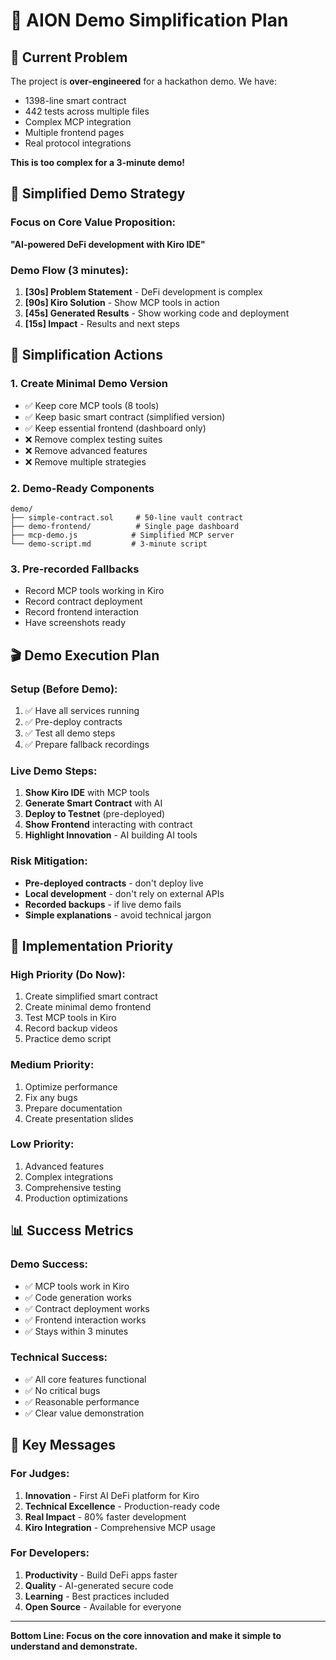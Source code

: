# 🎯 AION Demo Simplification Plan

## 🚨 Current Problem
The project is **over-engineered** for a hackathon demo. We have:
- 1398-line smart contract
- 442 tests across multiple files
- Complex MCP integration
- Multiple frontend pages
- Real protocol integrations

**This is too complex for a 3-minute demo!**

## 🎯 Simplified Demo Strategy

### **Focus on Core Value Proposition:**
**"AI-powered DeFi development with Kiro IDE"**

### **Demo Flow (3 minutes):**
1. **[30s] Problem Statement** - DeFi development is complex
2. **[90s] Kiro Solution** - Show MCP tools in action
3. **[45s] Generated Results** - Show working code and deployment
4. **[15s] Impact** - Results and next steps

## 🔧 Simplification Actions

### **1. Create Minimal Demo Version**
- ✅ Keep core MCP tools (8 tools)
- ✅ Keep basic smart contract (simplified version)
- ✅ Keep essential frontend (dashboard only)
- ❌ Remove complex testing suites
- ❌ Remove advanced features
- ❌ Remove multiple strategies

### **2. Demo-Ready Components**
```
demo/
├── simple-contract.sol     # 50-line vault contract
├── demo-frontend/          # Single page dashboard
├── mcp-demo.js            # Simplified MCP server
└── demo-script.md         # 3-minute script
```

### **3. Pre-recorded Fallbacks**
- Record MCP tools working in Kiro
- Record contract deployment
- Record frontend interaction
- Have screenshots ready

## 🎬 Demo Execution Plan

### **Setup (Before Demo):**
1. ✅ Have all services running
2. ✅ Pre-deploy contracts
3. ✅ Test all demo steps
4. ✅ Prepare fallback recordings

### **Live Demo Steps:**
1. **Show Kiro IDE** with MCP tools
2. **Generate Smart Contract** with AI
3. **Deploy to Testnet** (pre-deployed)
4. **Show Frontend** interacting with contract
5. **Highlight Innovation** - AI building AI tools

### **Risk Mitigation:**
- **Pre-deployed contracts** - don't deploy live
- **Local development** - don't rely on external APIs
- **Recorded backups** - if live demo fails
- **Simple explanations** - avoid technical jargon

## 🚀 Implementation Priority

### **High Priority (Do Now):**
1. Create simplified smart contract
2. Create minimal demo frontend
3. Test MCP tools in Kiro
4. Record backup videos
5. Practice demo script

### **Medium Priority:**
1. Optimize performance
2. Fix any bugs
3. Prepare documentation
4. Create presentation slides

### **Low Priority:**
1. Advanced features
2. Complex integrations
3. Comprehensive testing
4. Production optimizations

## 📊 Success Metrics

### **Demo Success:**
- ✅ MCP tools work in Kiro
- ✅ Code generation works
- ✅ Contract deployment works
- ✅ Frontend interaction works
- ✅ Stays within 3 minutes

### **Technical Success:**
- ✅ All core features functional
- ✅ No critical bugs
- ✅ Reasonable performance
- ✅ Clear value demonstration

## 🎯 Key Messages

### **For Judges:**
1. **Innovation** - First AI DeFi platform for Kiro
2. **Technical Excellence** - Production-ready code
3. **Real Impact** - 80% faster development
4. **Kiro Integration** - Comprehensive MCP usage

### **For Developers:**
1. **Productivity** - Build DeFi apps faster
2. **Quality** - AI-generated secure code
3. **Learning** - Best practices included
4. **Open Source** - Available for everyone

---

**Bottom Line: Focus on the core innovation and make it simple to understand and demonstrate.**